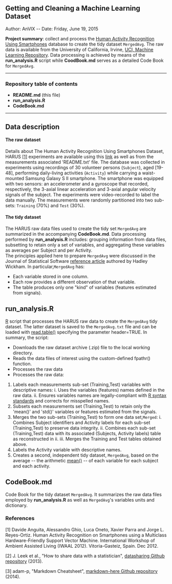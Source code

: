 Getting and Cleaning a Machine Learning Dataset
---------------------------------------------
Author: AnVIX --
Date: Friday, June 19, 2015


**Project summary**: collect and process the [Human Activity Recognition Using Smartphones](http://archive.ics.uci.edu/ml/datasets/Human+Activity+Recognition+Using+Smartphones#) database to create the tidy dataset `MergedAvg`. The raw data is available from the University of California, Irvine, [UCI, Machine Learning Repository](http://archive.ics.uci.edu/ml/). Data processing is achieved by means of the **run_analysis.R** script while **CoodBook.md** serves as a detailed Code Book for `MergedAvg`.

---

### Repository table of contents

* **README.md** (this file)
* **run_analysis.R**
* **CodeBook.md**

---

Data description
----------------

#### The raw dataset

Details about The Human Activity Recognition Using Smartphones Dataset, HARUS [[1]](#Ref1) experiments are available using this [link](http://archive.ics.uci.edu/ml/datasets/Human+Activity+Recognition+Using+Smartphones#) as well as from the measurements associated 'README.txt' file. The database was collected in experiments using recordings of 30 volunteer persons (`Subject`), aged [19-48], performing daily-living activities (`Activity`) while carrying a waist-mounted Samsung Galaxy S II smartphone. The smartphone was equipped with two sensors: an accelerometer and a gyroscope that recorded, respectively, the 3-axial linear acceleration and 3-axial angular velocity signals of the subject. The experiments were video-recorded to label the data manually. The measurements were randomly partitioned into two sub-sets: `Training` (70%) and `Test` (30%).

 
#### The tidy dataset

The HARUS raw data files used to create the tidy set `MergedAvg` are summarized in the accompanying **CodeBook.md**. Data processing performed by **run_analysis.R** includes: grouping information from data files, subsetting to retain only a set of variables, and aggregating these variables as averages per Subject and per Activity.  
The principles applied here to prepare `MergedAvg` were discussed in the Journal of Statistical Software [reference article](http://vita.had.co.nz/papers/tidy-data.pdf) authored by Hadley Wickham. In particular,`MergedAvg` has:

* Each variable stored in one column.
* Each row provides a different observation of that variable.
* The table produces only one "kind" of variables (features estimated from signals). 


run_analysis.R
--------------
[R](http://www.r-project.org/) script that processes the HARUS raw data to create the `MergedAvg` tidy dataset. The latter dataset is saved to the `MergedAvg.txt` file and can be loaded with [read.table()](https://stat.ethz.ch/R-manual/R-devel/library/utils/html/read.table.html) specifying the parameter header=TRUE.
In summary, the script:

* Downloads the raw dataset archive (.zip) file to the local working directory.
* Reads the data files of interest using the custom-defined fpathr() function. 
* Processes the raw data
* Processes the raw data:

1. Labels each measurements sub-set (Training,Test) variables with descriptive names: 
    i. Uses the variables (features) names defined in the raw data.
    ii. Ensures variables names are legally-compliant with [R syntax standards](https://stat.ethz.ch/R-manual/R-devel/library/base/html/make.names.html) and corrects for misspelled names. 
1. Subsets each measurements set (Training,Test) to retain only the 'mean()' and 'std()' variables or features estimated from the signals. 
1. Merges the two sub-sets (Training,Test) to form one data set,`Merged`: 
    i. Combines Subject identifiers and Activity labels for each sub-set (Training,Test) to preserve data integrity.
    ii. Combines each sub-set (Training,Test) data with its associated (Subjects, Activity labels) table as reconstructed in ii.
    iii. Merges the Training and Test tables obtained above.
1. Labels the Activity variable with descriptive names.
1. Creates a second, independent tidy dataset, `MergedAvg`, based on the average -- the arithmetic [mean()](https://stat.ethz.ch/R-manual/R-devel/library/base/html/mean.html) -- of each variable for each subject and each activity. 


CodeBook.md
---------------
Code Book for the tidy dataset `MergedAvg`. It summarizes the raw data files employed by **run_analysis.R** as well as `MergedAvg`'s variables units and dictionary.


### References
<a name="Ref1"></a> [1] Davide Anguita, Alessandro Ghio, Luca Oneto, Xavier Parra and Jorge L. Reyes-Ortiz. Human Activity Recognition on Smartphones using a Multiclass Hardware-Friendly Support Vector Machine. International Workshop of Ambient Assisted Living (IWAAL 2012). Vitoria-Gasteiz, Spain. Dec 2012. </a>

[2] J. Leek et al., "How to share data with a statistician", [datasharing Github repository](https://github.com/AnVIX/datasharing) (2013).

[3] adam-p, "Markdown Cheatsheet", [markdown-here Github repository](https://github.com/adam-p/markdown-here/wiki/Markdown-Cheatsheet) (2014).







